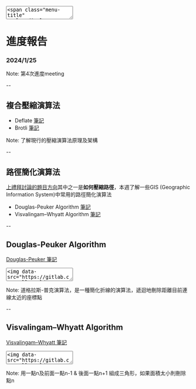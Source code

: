 <textarea>
<span class="menu-title" style="display: none">2024/1/25</span>
</textarea>

# 進度報告
### 2024/1/25

Note:
第4次進度meeting

--

## 複合壓縮演算法
+ Deflate [筆記](https://hackmd.io/@dockyu/%E5%BD%A5%E5%AE%87%E7%A2%A9%E8%AB%96/%2F3PmdPNaDSfW1EGAEN5bC2g)
+ Brotli [筆記](https://hackmd.io/@dockyu/%E5%BD%A5%E5%AE%87%E7%A2%A9%E8%AB%96/%2FGJXQeBgZQvG-1NOZyVQriw)

Note:
了解現行的壓縮演算法原理及架構

--

## 路徑簡化演算法
[上禮拜討論的題目方向](#/3/6)其中之一是**如何壓縮路徑**，本週了解一些GIS (Geographic Information System)中常用的路徑簡化演算法
+ Douglas-Peuker Algorithm [筆記](https://hackmd.io/@dockyu/%E5%BD%A5%E5%AE%87%E7%A2%A9%E8%AB%96/%2F5bFTj8ZBSKumBOuEdiuVzQ)
+ Visvalingam–Whyatt Algorithm [筆記](https://hackmd.io/@dockyu/%E5%BD%A5%E5%AE%87%E7%A2%A9%E8%AB%96/%2FC5ASdMBvSh-jpF20g4c6Yg)

--

## Douglas-Peuker Algorithm
[Douglas-Peuker 筆記](https://hackmd.io/@dockyu/%E5%BD%A5%E5%AE%87%E7%A2%A9%E8%AB%96/%2F5bFTj8ZBSKumBOuEdiuVzQ)

<textarea>
<img data-src="https://gitlab.com/HelloWorldOvO/presentation-resource/-/raw/main/20240125/Douglas-Peucker.png" alt="Douglas-Peuker Algorithm Illustration">
</textarea>

Note:
道格拉斯-普克演算法，是一種簡化折線的演算法，遞迴地刪除距離目前連線太近的座標點

--

## Visvalingam–Whyatt Algorithm
[Visvalingam–Whyatt 筆記](https://hackmd.io/@dockyu/%E5%BD%A5%E5%AE%87%E7%A2%A9%E8%AB%96/%2FC5ASdMBvSh-jpF20g4c6Yg)

<textarea>
<img data-src="https://gitlab.com/HelloWorldOvO/presentation-resource/-/raw/main/20240125/Visvalingam-Whyatt.png" alt="Visvalingam–Whyatt Algorithm Illustration">
</textarea>

Note:
用一點n及前面一點n-1 & 後面一點n+1 組成三角形，如果面積太小則刪除點n
